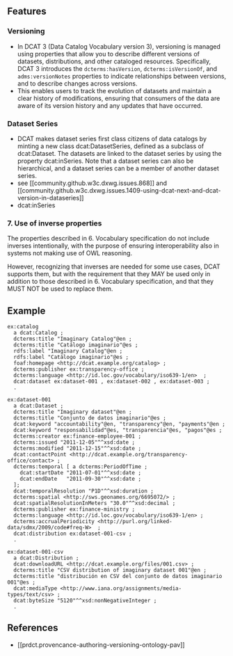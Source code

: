 
## Features

### Versioning

- In DCAT 3 (Data Catalog Vocabulary version 3), versioning is managed using properties that allow you to describe different versions of datasets, distributions, and other cataloged resources. Specifically, DCAT 3 introduces the `dcterms:hasVersion`, `dcterms:isVersionOf`, and `adms:versionNotes` properties to indicate relationships between versions, and to describe changes across versions.
- This enables users to track the evolution of datasets and maintain a clear history of modifications, ensuring that consumers of the data are aware of its version history and any updates that have occurred.

### Dataset Series

- DCAT makes dataset series first class citizens of data catalogs by minting a new class dcat:DatasetSeries, defined as a subclass of dcat:Dataset. The datasets are linked to the dataset series by using the property dcat:inSeries. Note that a dataset series can also be hierarchical, and a dataset series can be a member of another dataset series.
- see [[community.github.w3c.dxwg.issues.868]] and [[community.github.w3c.dxwg.issues.1409-using-dcat-next-and-dcat-version-in-dataseries]]
- dcat:inSeries 

### 7. Use of inverse properties

The properties described in 6. Vocabulary specification do not include inverses intentionally, with the purpose of ensuring interoperability also in systems not making use of OWL reasoning.

However, recognizing that inverses are needed for some use cases, DCAT supports them, but with the requirement that they MAY be used only in addition to those described in 6. Vocabulary specification, and that they MUST NOT be used to replace them.

## Example

```turtle
ex:catalog
  a dcat:Catalog ;
  dcterms:title "Imaginary Catalog"@en ;
  dcterms:title "Catálogo imaginario"@es ;
  rdfs:label "Imaginary Catalog"@en ;
  rdfs:label "Catálogo imaginario"@es ;
  foaf:homepage <http://dcat.example.org/catalog> ;
  dcterms:publisher ex:transparency-office ;
  dcterms:language <http://id.loc.gov/vocabulary/iso639-1/en>  ;
  dcat:dataset ex:dataset-001 , ex:dataset-002 , ex:dataset-003 ;
  .

ex:dataset-001
  a dcat:Dataset ;
  dcterms:title "Imaginary dataset"@en ;
  dcterms:title "Conjunto de datos imaginario"@es ;
  dcat:keyword "accountability"@en, "transparency"@en, "payments"@en ;
  dcat:keyword "responsabilidad"@es, "transparencia"@es, "pagos"@es ;
  dcterms:creator ex:finance-employee-001 ;
  dcterms:issued "2011-12-05"^^xsd:date ;
  dcterms:modified "2011-12-15"^^xsd:date ;
  dcat:contactPoint <http://dcat.example.org/transparency-office/contact> ;
  dcterms:temporal [ a dcterms:PeriodOfTime ;
    dcat:startDate "2011-07-01"^^xsd:date ; 
    dcat:endDate   "2011-09-30"^^xsd:date ;
  ];
  dcat:temporalResolution "P1D"^^xsd:duration ;
  dcterms:spatial <http://sws.geonames.org/6695072/> ;
  dcat:spatialResolutionInMeters "30.0"^^xsd:decimal ;
  dcterms:publisher ex:finance-ministry ;
  dcterms:language <http://id.loc.gov/vocabulary/iso639-1/en> ;
  dcterms:accrualPeriodicity <http://purl.org/linked-data/sdmx/2009/code#freq-W>  ;
  dcat:distribution ex:dataset-001-csv ;
  .

ex:dataset-001-csv
  a dcat:Distribution ;
  dcat:downloadURL <http://dcat.example.org/files/001.csv> ;
  dcterms:title "CSV distribution of imaginary dataset 001"@en ;
  dcterms:title "distribución en CSV del conjunto de datos imaginario 001"@es ;
  dcat:mediaType <http://www.iana.org/assignments/media-types/text/csv> ;
  dcat:byteSize "5120"^^xsd:nonNegativeInteger ;
  .
```

## References

- [[prdct.provencance-authoring-versioning-ontology-pav]]